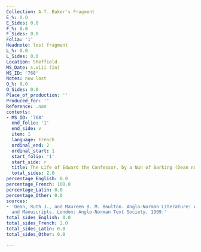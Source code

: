 ```yaml
---
Collection: A.T. Baker's Fragment
E_%: 0.0
E_Sides: 0.0
F_%: 0.0
F_Sides: 0.0
Folia: '1'
Headnote: lost fragment
L_%: 0.0
L_Sides: 0.0
Location: Sheffield
MS_Date: s.xiii (in)
MS_ID: '768'
Notes: now lost
O_%: 0.0
O_Sides: 0.0
Place_of_production: ''
Produced_for: ''
Reference: .nan
contents:
- MS_ID: '768'
  end_folio: '1'
  end_side: v
  item: 1
  language: French
  ordinal_end: 2
  ordinal_start: 1
  start_folio: '1'
  start_side: r
  title: The Life of Edward the Confessor, by a Nun of Barking (Dean no. 523)
  total_sides: 2.0
percentage_English: 0.0
percentage_French: 100.0
percentage_Latin: 0.0
percentage_Other: 0.0
sources:
- 'Dean, Ruth J., and Maureen B. M. Boulton. Anglo-Norman Literature: A Guide to Texts
  and Manuscripts. London: Anglo-Norman Text Society, 1999.'
total_sides_English: 0.0
total_sides_French: 2.0
total_sides_Latin: 0.0
total_sides_Other: 0.0

---
```


